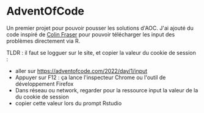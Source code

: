 # AdventOfCode

Un premier projet pour pouvoir pousser les solutions d'AOC. J'ai ajouté du code inspiré de [Colin Fraser](https://colin-fraser.net/post/a-quick-tutorial-on-importing-data-from-advent-of-code-into-r/) pour pouvoir télécharger les input des problèmes directement via R.

TLDR : il faut se logguer sur le site, et copier la valeur du cookie de session :

-   aller sur <https://adventofcode.com/2022/day/1/input>
-   Appuyer sur F12 : ça lance l'inspecteur Chrome ou l'outil de développement Firefox
-   Dans réseau ou network, regarder pour la ressource input la valeur de la du cookie de session
-   copier cette valeur lors du prompt Rstudio
